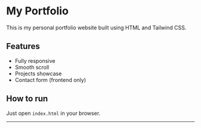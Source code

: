 # My Portfolio

This is my personal portfolio website built using HTML and Tailwind CSS.

## Features
- Fully responsive
- Smooth scroll
- Projects showcase
- Contact form (frontend only)

## How to run
Just open `index.html` in your browser.

---